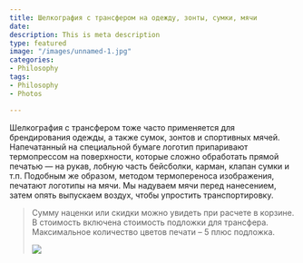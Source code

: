 ```yaml
---
title: Шелкография с трансфером на одежду, зонты, сумки, мячи
date: 
description: This is meta description
type: featured
image: "/images/unnamed-1.jpg"
categories:
- Philosophy
tags:
- Philosophy
- Photos

---
```

Шелкография с трансфером тоже часто применяется для брендирования одежды, а также сумок, зонтов и спортивных мячей. Напечатанный на специальной бумаге логотип припаривают термопрессом на поверхности, которые сложно обработать прямой печатью — на рукав, лобную часть бейсболки, карман, клапан сумки и т.п. Подобным же образом, методом термопереноса изображения, печатают логотипы на мячи. Мы надуваем мячи перед нанесением, затем опять выпускаем воздух, чтобы упростить транспортировку.

> Сумму наценки или скидки можно увидеть при расчете в корзине.  
> В стоимость включена стоимость подложки для трансфера.  
> Максимальное количество цветов печати – 5 плюс подложка.
>
> ![](/images/fafd5233c19a171c319338db013ebaeb.jpg)
